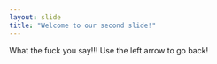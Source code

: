 ```yaml
---
layout: slide
title: "Welcome to our second slide!"
---
```

What the fuck you say!!!
Use the left arrow to go back!